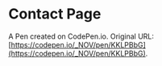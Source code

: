 # Contact Page

A Pen created on CodePen.io. Original URL: [https://codepen.io/_NOV/pen/KKLPBbG](https://codepen.io/_NOV/pen/KKLPBbG).

